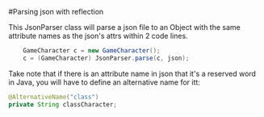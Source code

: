 #Parsing json with reflection

This JsonParser class will parse a json file to an Object with the same attribute names as the json's attrs within 2 code lines.

```Java
    GameCharacter c = new GameCharacter();
    c = (GameCharacter) JsonParser.parse(c, json);
```

Take note that if there is an attribute name in json that it's a reserved word in Java, you will have to define an alternative name for itt:

```Java
@AlternativeName("class")
private String classCharacter;
```
